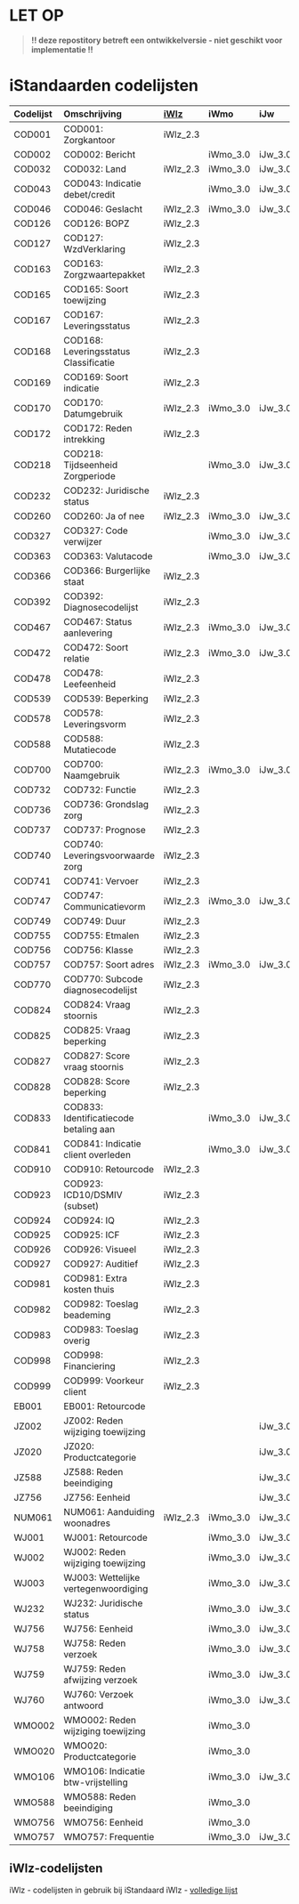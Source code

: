 # LET OP
> **!! deze repostitory betreft een ontwikkelversie - niet geschikt voor implementatie !!**

# iStandaarden codelijsten
|Codelijst |Omschrijving|[iWlz](https://github.com/iStandaarden/iWlz-codelijsten/blob/main/iWlz-codelijsten.md)|iWmo|iJw|iEb|
|:---------|:-----------|:---|:---|:--|:--|
|	COD001	|	COD001: Zorgkantoor	|	iWlz_2.3	|		|		|		|
|	COD002	|	COD002: Bericht	|		|	iWmo_3.0	|	iJw_3.0	|		|
|	COD032	|	COD032: Land	|	iWlz_2.3	|	iWmo_3.0	|	iJw_3.0	|		|
|	COD043	|	COD043: Indicatie debet/credit	|		|	iWmo_3.0	|	iJw_3.0	|		|
|	COD046	|	COD046: Geslacht	|	iWlz_2.3	|	iWmo_3.0	|	iJw_3.0	|		|
|	COD126	|	COD126: BOPZ	|	iWlz_2.3	|		|		|		|
|	COD127	|	COD127: WzdVerklaring	|	iWlz_2.3	|		|		|		|
|	COD163	|	COD163: Zorgzwaartepakket	|	iWlz_2.3	|		|		|		|
|	COD165	|	COD165: Soort toewijzing	|	iWlz_2.3	|		|		|		|
|	COD167	|	COD167: Leveringsstatus	|	iWlz_2.3	|		|		|		|
|	COD168	|	COD168: Leveringsstatus Classificatie	|	iWlz_2.3	|		|		|		|
|	COD169	|	COD169: Soort indicatie	|	iWlz_2.3	|		|		|		|
|	COD170	|	COD170: Datumgebruik	|	iWlz_2.3	|	iWmo_3.0	|	iJw_3.0	|		|
|	COD172	|	COD172: Reden intrekking	|	iWlz_2.3	|		|		|		|
|	COD218	|	COD218: Tijdseenheid Zorgperiode	|		|	iWmo_3.0	|	iJw_3.0	|		|
|	COD232	|	COD232: Juridische status	|	iWlz_2.3	|		|		|		|
|	COD260	|	COD260: Ja of nee	|	iWlz_2.3	|	iWmo_3.0	|	iJw_3.0	|		|
|	COD327	|	COD327: Code verwijzer	|		|	iWmo_3.0	|	iJw_3.0	|		|
|	COD363	|	COD363: Valutacode	|		|	iWmo_3.0	|	iJw_3.0	|		|
|	COD366	|	COD366: Burgerlijke staat	|	iWlz_2.3	|		|		|		|
|	COD392	|	COD392: Diagnosecodelijst	|	iWlz_2.3	|		|		|		|
|	COD467	|	COD467: Status aanlevering	|	iWlz_2.3	|	iWmo_3.0	|	iJw_3.0	|	iEb_1.0	|
|	COD472	|	COD472: Soort relatie	|	iWlz_2.3	|	iWmo_3.0	|	iJw_3.0	|		|
|	COD478	|	COD478: Leefeenheid	|	iWlz_2.3	|		|		|		|
|	COD539	|	COD539: Beperking	|	iWlz_2.3	|		|		|		|
|	COD578	|	COD578: Leveringsvorm	|	iWlz_2.3	|		|		|		|
|	COD588	|	COD588: Mutatiecode	|	iWlz_2.3	|		|		|		|
|	COD700	|	COD700: Naamgebruik	|	iWlz_2.3	|	iWmo_3.0	|	iJw_3.0	|		|
|	COD732	|	COD732: Functie	|	iWlz_2.3	|		|		|		|
|	COD736	|	COD736: Grondslag zorg	|	iWlz_2.3	|		|		|		|
|	COD737	|	COD737: Prognose	|	iWlz_2.3	|		|		|		|
|	COD740	|	COD740: Leveringsvoorwaarde zorg	|	iWlz_2.3	|		|		|		|
|	COD741	|	COD741: Vervoer	|	iWlz_2.3	|		|		|		|
|	COD747	|	COD747: Communicatievorm	|	iWlz_2.3	|	iWmo_3.0	|	iJw_3.0	|		|
|	COD749	|	COD749: Duur	|	iWlz_2.3	|		|		|		|
|	COD755	|	COD755: Etmalen	|	iWlz_2.3	|		|		|		|
|	COD756	|	COD756: Klasse	|	iWlz_2.3	|		|		|		|
|	COD757	|	COD757: Soort adres	|	iWlz_2.3	|	iWmo_3.0	|	iJw_3.0	|		|
|	COD770	|	COD770: Subcode diagnosecodelijst	|	iWlz_2.3	|		|		|		|
|	COD824	|	COD824: Vraag stoornis	|	iWlz_2.3	|		|		|		|
|	COD825	|	COD825: Vraag beperking	|	iWlz_2.3	|		|		|		|
|	COD827	|	COD827: Score vraag stoornis	|	iWlz_2.3	|		|		|		|
|	COD828	|	COD828: Score beperking	|	iWlz_2.3	|		|		|		|
|	COD833	|	COD833: Identificatiecode betaling aan	|		|	iWmo_3.0	|	iJw_3.0	|		|
|	COD841	|	COD841: Indicatie client overleden	|		|	iWmo_3.0	|	iJw_3.0	|		|
|	COD910	|	COD910: Retourcode	|	iWlz_2.3	|		|		|		|
|	COD923	|	COD923: ICD10/DSMIV (subset)	|	iWlz_2.3	|		|		|		|
|	COD924	|	COD924: IQ	|	iWlz_2.3	|		|		|		|
|	COD925	|	COD925: ICF	|	iWlz_2.3	|		|		|		|
|	COD926	|	COD926: Visueel	|	iWlz_2.3	|		|		|		|
|	COD927	|	COD927: Auditief	|	iWlz_2.3	|		|		|		|
|	COD981	|	COD981: Extra kosten thuis	|	iWlz_2.3	|		|		|		|
|	COD982	|	COD982: Toeslag beademing	|	iWlz_2.3	|		|		|		|
|	COD983	|	COD983: Toeslag overig	|	iWlz_2.3	|		|		|		|
|	COD998	|	COD998: Financiering	|	iWlz_2.3	|		|		|		|
|	COD999	|	COD999: Voorkeur client	|	iWlz_2.3	|		|		|		|
|	EB001	|	EB001: Retourcode	|		|		|		|	iEb_1.0	|
|	JZ002	|	JZ002: Reden wijziging toewijzing	|		|		|	iJw_3.0	|		|
|	JZ020	|	JZ020: Productcategorie	|		|		|	iJw_3.0	|		|
|	JZ588	|	JZ588: Reden beeindiging	|		|		|	iJw_3.0	|		|
|	JZ756	|	JZ756: Eenheid	|		|		|	iJw_3.0	|		|
|	NUM061	|	NUM061: Aanduiding woonadres	|	iWlz_2.3	|	iWmo_3.0	|	iJw_3.0	|		|
|	WJ001	|	WJ001: Retourcode	|		|	iWmo_3.0	|	iJw_3.0	|		|
|	WJ002	|	WJ002: Reden wijziging toewijzing	|		|	iWmo_3.0	|	iJw_3.0	|		|
|	WJ003	|	WJ003: Wettelijke vertegenwoordiging	|		|	iWmo_3.0	|	iJw_3.0	|		|
|	WJ232	|	WJ232: Juridische status	|		|	iWmo_3.0	|	iJw_3.0	|		|
|	WJ756	|	WJ756: Eenheid	|		|	iWmo_3.0	|	iJw_3.0	|		|
|	WJ758	|	WJ758: Reden verzoek	|		|	iWmo_3.0	|	iJw_3.0	|		|
|	WJ759	|	WJ759: Reden afwijzing verzoek	|		|	iWmo_3.0	|	iJw_3.0	|		|
|	WJ760	|	WJ760: Verzoek antwoord	|		|	iWmo_3.0	|	iJw_3.0	|		|
|	WMO002	|	WMO002: Reden wijziging toewijzing	|		|	iWmo_3.0	|		|		|
|	WMO020	|	WMO020: Productcategorie	|		|	iWmo_3.0	|		|		|
|	WMO106	|	WMO106: Indicatie btw-vrijstelling	|		|	iWmo_3.0	|	iJw_3.0	|		|
|	WMO588	|	WMO588: Reden beeindiging	|		|	iWmo_3.0	|		|		|
|	WMO756	|	WMO756: Eenheid	|		|	iWmo_3.0	|		|		|
|	WMO757	|	WMO757: Frequentie	|		|	iWmo_3.0	|	iJw_3.0	|		|

## iWlz-codelijsten
iWlz - codelijsten in gebruik bij iStandaard iWlz - [volledige lijst](https://github.com/iStandaarden/iWlz-codelijsten/blob/main/iWlz-codelijsten.md)